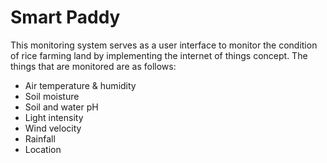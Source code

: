 # Smart Paddy
This monitoring system serves as a user interface to monitor the condition of rice farming land by implementing the internet of things concept. The things that are monitored are as follows:
- Air temperature & humidity
- Soil moisture
- Soil and water pH
- Light intensity
- Wind velocity
- Rainfall
- Location
